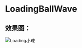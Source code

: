 # LoadingBallWave
## 效果图：
![Loading小球](https://github.com/liangjingdev/LoadingBallWave/raw/master/img/Loading小球.gif)
